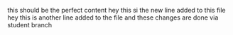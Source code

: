 this should be the perfect content 
hey this si the new line added to this file
hey this is another line added to the file and these changes are done via student branch
